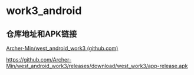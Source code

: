 # work3_android

## 仓库地址和APK链接

[Archer-Min/west_android_work3 (github.com)](https://github.com/Archer-Min/west_android_work3)

https://github.com/Archer-Min/west_android_work3/releases/download/west_work3/app-release.apk